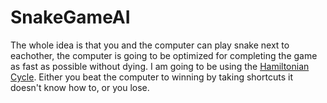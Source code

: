 # SnakeGameAI
The whole idea is that you and the computer can play snake next to eachother, the computer is going to be optimized for completing the game as fast as possible without dying. I am going to be using the [Hamiltonian Cycle](https://en.wikipedia.org/wiki/Hamiltonian_path). Either you beat the computer to winning by taking shortcuts it doesn't know how to, or you lose.
